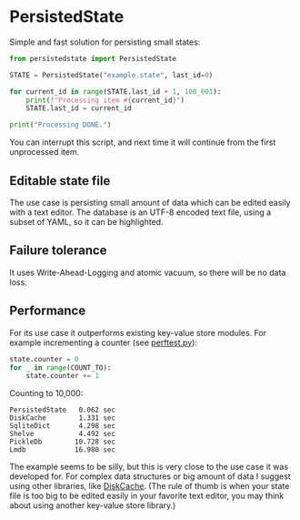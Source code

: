 # PersistedState

Simple and fast solution for persisting small states:

```python
from persistedstate import PersistedState

STATE = PersistedState("example.state", last_id=0)

for current_id in range(STATE.last_id + 1, 100_001):
    print(f"Processing item #{current_id}")
    STATE.last_id = current_id

print("Processing DONE.")
```

You can interrupt this script, and next time it will continue from the first unprocessed item.

## Editable state file

The use case is persisting small amount of data which can be edited easily with a text editor.
The database is an UTF-8 encoded text file, using a subset of YAML, so it can be highlighted.

## Failure tolerance

It uses Write-Ahead-Logging and atomic vacuum, so there will be no data loss.

## Performance

For its use case it outperforms existing key-value store modules.
For example incrementing a counter (see [perftest.py](perftest.py)):

```python
state.counter = 0
for _ in range(COUNT_TO):
    state.counter += 1
```

Counting to 10,000:

```
PersistedState   0.062 sec
DiskCache        1.331 sec
SqliteDict       4.298 sec
Shelve           4.492 sec
PickleDb        10.728 sec
Lmdb            16.980 sec
```

The example seems to be silly, but this is very close to the use case it was developed for. For complex data structures or big amount of data I suggest using other libraries, like [DiskCache](https://grantjenks.com/docs/diskcache/). (The rule of thumb is when your state file is too big to be edited easily in your favorite text editor, you may think about using another key-value store library.)